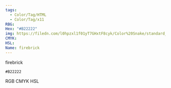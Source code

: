 ```yaml
---
tags:
  - Color/Tag/HTML
  - Color/Tag/x11
RBG: 
Hex: "#B22222"
img: https://filedn.com/l0hpzxl1f01yT7GHxtF8cyk/Color%20Snake/standard_csv_to_svg/#B22222.svg
CMYK: 
HSL: 
Name: firebrick
---
```

firebrick
```palette
#B22222
```
RGB
CMYK
HSL